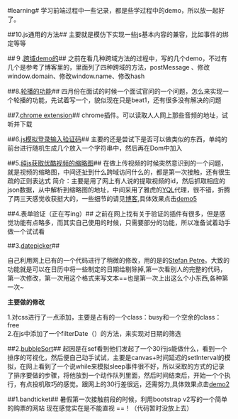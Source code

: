 #learning#
学习前端过程中一些记录，都是些学过程中的demo，所以放一起好了。

##10.js通用的方法##
主要就是模仿下实现一些js基本内容的兼容，比如事件的绑定等等

##９.[跨域demo的](https://github.com/Tankpt/learning/tree/master/crossMessage)##
之前在看几种跨域方法的过程中，写的几个demo，不过有几个是参考了博客里的，里面列了四种跨域的方法，postMessage 、修改window.domain、修改window.name、修改hash

##8.[轮播的功能](https://github.com/Tankpt/learning/tree/master/picScroll)##
四月份在面试的时候一个面试官问的一个问题，怎么来实现一个轮播的功能，先试着写一个，貌似现在只是beat1，还有很多没有解决的问题

##7.[chrome extension](https://github.com/Tankpt/learning/tree/master/chrome%20extension)##
chrome插件。可以读取人人网上那些音频的地址，试听并下载

##6.[js模拟登录输入验证码](https://github.com/Tankpt/learning/tree/master/code)##
主要的还是尝试下是否可以做类似的东西，单纯的前台进行随机生成几个放入一个字符串中，然后再在Dom中加入

##5.[纯js获取优酷视频的缩略图](https://github.com/Tankpt/learning/tree/master/thumbnail)##
在做上传视频的时候突然意识到的一个问题，就是视频的缩略图，中间还扯到什么跨域访问什么的，都是第一次接触，还有很生疏的正则表达式
简介：主要是用了网上有人说的提取视频的id，然后抓取相应的json数据，从中解析到缩略图的地址，中间采用了雅虎的[YQL]代理，很不错，折腾了两三天感觉收获挺大的，一些细节的请见[博客],具体效果点击[demo5]

##4.表单验证（正在写ing）##
之前在网上找有关于验证的插件有很多，但是感觉功能有点略多，而其实自己使用的时候，只需要部分的功能，所以准备试着动手做一个试试看

##3.[datepicker](https://github.com/Tankpt/learning/tree/master/datepicker`)##

自己利用网上已有的一个代码进行了稍微的修改，用的是的[Stefan Petre]。大致的功能就是可以在日历中将一些制定的日期给剔除掉,第一次看别人的完整的代码，第一次修改，第一次用这个格式来写文本==也是第一次上出这么个小东西,各种第一次~

**主要做的修改**

1.对css进行了一点添加，主要是占有的一个class：busy和一个空余的class：free<br>
2.在js中添加了一个filterDate（）的方法，来实现对日期的筛选

##2.[bubbleSort](https://github.com/Tankpt/learning/tree/master/bubbleSort)##
起因是在sef看到他们发起了一个30行js能做什么，看到一个排序的可视化，然后便自己动手试试，主要是canvas+时间延迟的setInterval的模拟，在网上看到了一个说while来模拟sleep事件很不好，所以采取的方式的记录了排序要做的步骤，将他放到一个动作队列里面，然后时间结束后，开始一个个执行，有点投机取巧的感觉。跟网上的30行差很远，还需努力,具体效果点击[demo2]

##1.bandticket##
暑假第一次接触前段的时候，利用bootstrap v2写的一个简单的购票的网站
现在感觉实在是不能直视 ==！（代码暂时没放上去）

[Stefan Petre]:  http://www.eyecon.ro/bootstrap-datepicker  
[YQL]: http://developer.yahoo.com/yql/
[博客]: http://blog.csdn.net/tankpt/article/details/20380761
[demo5]: http://tankpt.github.io/learning/thumbnail/
[demo2]: http://tankpt.github.io/learning/bubbleSort/